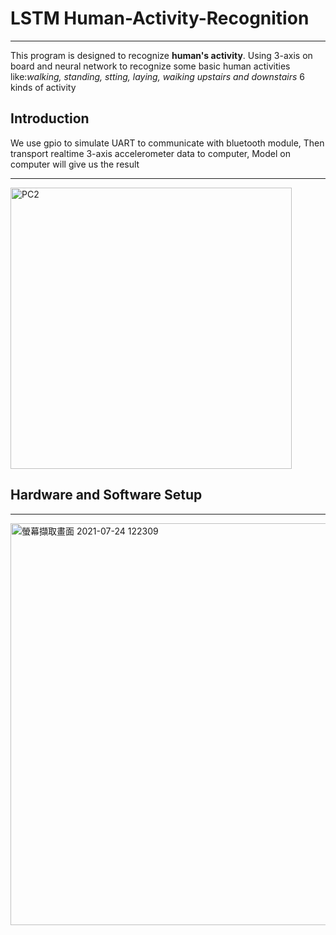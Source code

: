 # LSTM Human-Activity-Recognition

------------------------------------------
This program is designed to recognize **human's activity**. Using 3-axis on board and neural network to recognize some basic human activities 
like:*walking, standing, stting, laying, waiking upstairs and downstairs* 6 kinds of activity


## Introduction
We use gpio to simulate UART to communicate with bluetooth module, Then transport realtime 3-axis accelerometer data to computer, Model on computer will give us 
the result

----------------------------------------------------------------------------------------------------------------------
<img width="450" alt="PC2" src="https://user-images.githubusercontent.com/85031209/126856966-43509b72-73ea-45c5-972a-2d60e5660745.png">

## Hardware and Software Setup

-----------------------------------------------------------------------------------------------------------------------
<img width="643" alt="螢幕擷取畫面 2021-07-24 122309" src="https://user-images.githubusercontent.com/85031209/126857206-62240f2f-9f93-4319-bdb9-75f8ecf21ea0.png">



